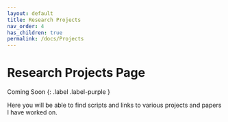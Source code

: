 ```yaml
---
layout: default
title: Research Projects
nav_order: 4
has_children: true
permalink: /docs/Projects
---
```


# Research Projects Page

Coming Soon
{: .label .label-purple }

Here you will be able to find scripts and links to various projects and papers I have worked on.
